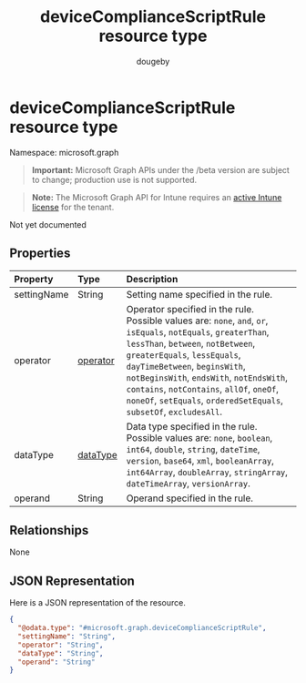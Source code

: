 ﻿---
title: "deviceComplianceScriptRule resource type"
description: "Not yet documented"
author: "dougeby"
localization_priority: Normal
ms.prod: "intune"
doc_type: resourcePageType
---

# deviceComplianceScriptRule resource type

Namespace: microsoft.graph

> **Important:** Microsoft Graph APIs under the /beta version are subject to change; production use is not supported.

> **Note:** The Microsoft Graph API for Intune requires an [active Intune license](https://go.microsoft.com/fwlink/?linkid=839381) for the tenant.

Not yet documented

## Properties

| Property    | Type                                                     | Description                                                                                                                                                                                                                                                                                                                                                                          |
| :---------- | :------------------------------------------------------- | :----------------------------------------------------------------------------------------------------------------------------------------------------------------------------------------------------------------------------------------------------------------------------------------------------------------------------------------------------------------------------------- |
| settingName | String                                                   | Setting name specified in the rule.                                                                                                                                                                                                                                                                                                                                                  |
| operator    | [operator](../resources/intune-deviceconfig-operator.md) | Operator specified in the rule. Possible values are: `none`, `and`, `or`, `isEquals`, `notEquals`, `greaterThan`, `lessThan`, `between`, `notBetween`, `greaterEquals`, `lessEquals`, `dayTimeBetween`, `beginsWith`, `notBeginsWith`, `endsWith`, `notEndsWith`, `contains`, `notContains`, `allOf`, `oneOf`, `noneOf`, `setEquals`, `orderedSetEquals`, `subsetOf`, `excludesAll`. |
| dataType    | [dataType](../resources/intune-deviceconfig-datatype.md) | Data type specified in the rule. Possible values are: `none`, `boolean`, `int64`, `double`, `string`, `dateTime`, `version`, `base64`, `xml`, `booleanArray`, `int64Array`, `doubleArray`, `stringArray`, `dateTimeArray`, `versionArray`.                                                                                                                                           |
| operand     | String                                                   | Operand specified in the rule.                                                                                                                                                                                                                                                                                                                                                       |

## Relationships

None

## JSON Representation

Here is a JSON representation of the resource.

<!-- {
  "blockType": "resource",
  "@odata.type": "microsoft.graph.deviceComplianceScriptRule"
}
-->

```json
{
  "@odata.type": "#microsoft.graph.deviceComplianceScriptRule",
  "settingName": "String",
  "operator": "String",
  "dataType": "String",
  "operand": "String"
}
```
